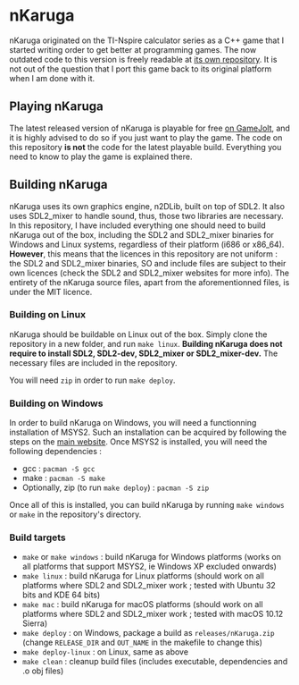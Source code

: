 # nKaruga

nKaruga originated on the TI-Nspire calculator series as a C++ game that I started writing order to get better at programming games. The now outdated code to this version is freely readable at [its own repository](https://github.com/matrefeytontias/nKaruga-deprecated-Nspire-version-). It is not out of the question that I port this game back to its original platform when I am done with it.

## Playing nKaruga

The latest released version of nKaruga is playable for free [on GameJolt](http://gamejolt.com/games/nkaruga/92026), and it is highly advised to do so if you just want to play the game. The code on this repository **is not** the code for the latest playable build.
Everything you need to know to play the game is explained there.

## Building nKaruga

nKaruga uses its own graphics engine, n2DLib, built on top of SDL2. It also uses SDL2_mixer to handle sound, thus, those two libraries are necessary. In this repository, I have included everything one should need to build nKaruga out of the box, including the SDL2 and SDL2_mixer binaries for Windows and Linux systems, regardless of their platform (i686 or x86_64). **However**, this means that the licences in this repository are not uniform : the SDL2 and SDL2_mixer binaries, SO and include files are subject to their own licences (check the SDL2 and SDL2_mixer websites for more info). The entirety of the nKaruga source files, apart from the aforementionned files, is under the MIT licence.

### Building on Linux

nKaruga should be buildable on Linux out of the box. Simply clone the repository in a new folder, and run `make linux`. **Building nKaruga does not require to install SDL2, SDL2-dev, SDL2_mixer or SDL2_mixer-dev.** The necessary files are included in the repository.

You will need `zip` in order to run `make deploy`.

### Building on Windows

In order to build nKaruga on Windows, you will need a functionning installation of MSYS2. Such an installation can be acquired by following the steps on the [main website](http://msys2.github.io/). Once MSYS2 is installed, you will need the following dependencies :

- gcc : `pacman -S gcc`
- make : `pacman -S make`
- Optionally, zip (to run `make deploy`) : `pacman -S zip`

Once all of this is installed, you can build nKaruga by running `make windows` or `make` in the repository's directory.

### Build targets

- `make` or `make windows` : build nKaruga for Windows platforms (works on all platforms that support MSYS2, ie Windows XP excluded onwards)
- `make linux` : build nKaruga for Linux platforms (should work on all platforms where SDL2 and SDL2_mixer work ; tested with Ubuntu 32 bits and KDE 64 bits)
- `make mac` : build nKaruga for macOS platforms (should work on all platforms where SDL2 and SDL2_mixer work ; tested with macOS 10.12 Sierra)
- `make deploy` : on Windows, package a build as `releases/nKaruga.zip` (change `RELEASE_DIR` and `OUT_NAME` in the makefile to change this)
- `make deploy-linux` : on Linux, same as above
- `make clean` : cleanup build files (includes executable, dependencies and .o obj files)
